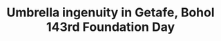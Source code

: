 ---
layout: post
title: 'Umbrella ingenuity in Getafe, Bohol 143rd Foundation Day'
category: headlines
image: true
hl-title: 'UMBRELLA INGENUITY.'
hl-desc: 'These 1,200 umbrellas welcomed visitors and guests during the 143rd Foundation Day of Getafe town last Thursday as part of the ingenuity of Mayor Casey Shaun M. Camacho. National media outlets like GMA 7 and PTV 4 manifest its awe and admiration as the attraction was featured in its programs. FULL STORY ON P. 4(Photo by Ric V. Obecencio)'
dated: 0ct 15 - 21, 2017
archive: true
---